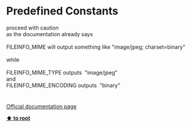 # Predefined Constants




<div class="phpcode"><span class="html">
proceed with caution<br>as the documentation already says <br>&#xA0; &#xA0; &#xA0; &#xA0; <br>FILEINFO_MIME will output something like &quot;image/jpeg; charset=binary&quot;<br>&#xA0; &#xA0; &#xA0; &#xA0; <br>while<br>&#xA0; &#xA0; &#xA0; &#xA0; <br>FILEINFO_MIME_TYPE outputs&#xA0; &quot;image/jpeg&quot;<br>and<br>FILEINFO_MIME_ENCODING outputs&#xA0; &quot;binary&quot;</span>
</div>
  

#

[Official documentation page](https://www.php.net/manual/en/fileinfo.constants.php)

**[⬆ to root](/)**